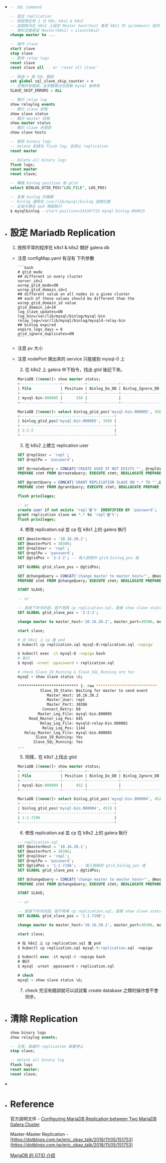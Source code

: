 - ```sql
  -- SQL Command
  
  -- 設定 replication 
  -- 假設現在有 2 台 k8s，k8s1 & k8s2
  -- 這個指令在 k8s2 上設定 Master host(host 會是 k8s1 的 ip/domain) 指向 k8s1 的意思會是，單向的將 k8s1 的資料倒向 k8s2
  -- 資料流會是從 Master(k8s1) > slave(k8s2)
  change master to ...
  
  -- 操作 slave
  start slave
  stop slave
  -- 刪除 relay logs
  reset slave
  reset slave all -- or 'reset all slave'
  
  -- 跳過 n 個 SQL 錯誤
  set global sql_slave_skip_counter = n
  -- 忽略所有錯誤，此參數無法在啟動 mysql 後修改
  SLAVE_SKIP_ERRORS = ALL
  
  -- 顯示 relay log
  show relaylog events
  -- 顯示 slave 狀態
  show slave status
  -- 顯示 master 狀態
  show master status
  -- 顯示 slave 的資訊
  show slave hosts
  
  -- 刪除 binary logs
  -- delete 前請先 flush log，並停止 replication
  reset master 
  
  -- delete all binary logs
  flush logs;
  reset master
  reset slave;
  
  -- 轉換 binlog position 為 gtid
  select BINLOG_GTID_POS("LOG_FILE", LOG_POS)
  
  -- 查看 binlog 的檔案
  -- binlog 通常在 /var/lib/mysql/binlog 這個位置
  -- 此指令需在 pod 裡面執行
  $ mysqlbinlog --start-position=243387732 mysql-binlog.000025
  ```
- # 設定 Mariadb Replication
  
  1. 按照平常的程序在 k8s1 & k8s2 開好 galera db
	- 注意 configMap.yaml 有沒有 下列參數
	  
	      ```bash
	      # gtid mode
	      ## different in every cluster
	      server_id=1
	      wsrep_gtid_mode=ON
	      wsrep_gtid_domain_id=1
	      ## different value on all nodes in a given cluster
	      ## each of these values should be different than the wsrep_gtid_domain_id value
	      gtid_domain_id=10
	      log_slave_updates=ON
	      log_bin=/var/lib/mysql/binlog/mysql-bin
	      relay_log=/var/lib/mysql/binlog/mysqld-relay-bin
	      ## binlog expired
	      expire_logs_days = 8
	      gtid_ignore_duplicates=ON
	      ```
	- 注意 pv 大小
	- 注意 nodePort 開出來的 service 只能接到 mysql-0 上
	  
	  2. 在 k8s2 上 galera 中下指令，找出 gtid 後記下來。
	  ```sql
	  MariaDB [(none)]> show master status;
	  +------------------+----------+--------------+------------------+
	  | File             | Position | Binlog_Do_DB | Binlog_Ignore_DB |
	  +------------------+----------+--------------+------------------+
	  | mysql-bin.000005 |      358 |              |                  |
	  +------------------+----------+--------------+------------------+
	  
	  MariaDB [(none)]> select binlog_gtid_pos('mysql-bin.000005', 358);
	  +------------------------------------------+
	  | binlog_gtid_pos('mysql-bin.000005', 358) |
	  +------------------------------------------+
	  | 2-2-2                                    |
	  +------------------------------------------+ 
	  ```
	  
	  3. 在 k8s2 上建立 replication user
	  
	  ```sql
	  SET @replUser = 'repl';
	  SET @replPw = 'password';
	  
	  SET @createQuery = CONCAT('CREATE USER IF NOT EXISTS "', @replUser, '"@"%" IDENTIFIED BY "',@replPw,'"');
	  PREPARE stmt FROM @createQuery; EXECUTE stmt; DEALLOCATE PREPARE stmt;
	  
	  SET @grantQuery = CONCAT('GRANT REPLICATION SLAVE ON *.* TO "',@replUser,'"@"%" ');
	  PREPARE stmt FROM @grantQuery; EXECUTE stmt; DEALLOCATE PREPARE stmt;
	  
	  flush privileges;
	  
	  -- or
	  create user if not exists 'repl'@'%' IDENTIFIED BY 'password';
	  grant replication slave on *.* to 'repl'@'%';
	  flush privileges;
	  
	  ```
	  
	  4. 修改 replication.sql 並 cp 在 k8s1 上的 galera 執行
	  
	  ```sql
	  SET @masterHost = '10.16.30.2';
	  SET @masterPort = 30306;
	  SET @replUser = 'repl';
	  SET @replPw = 'password';
	  SET @gtidPos = '2-2-2'; -- 填入剛剛的 gtid_binlog_pos 值
	  
	  SET GLOBAL gtid_slave_pos = @gtidPos;
	  
	  SET @changeQuery = CONCAT('change master to master_host="', @masterHost, '", master_port=', @masterPort, ', master_user="', @replUser, '", master_password="', @replPw, '", master_use_gtid=slave_pos');
	  PREPARE stmt FROM @changeQuery; EXECUTE stmt; DEALLOCATE PREPARE stmt;
	  
	  START SLAVE;
	  
	  -- or
	  
	  -- 直接下命令的話，就不用再 cp replication.sql，直接 show slave status\G; 檢查狀態即可。
	  SET GLOBAL gtid_slave_pos = '2-2-2';
	  
	  change master to master_host='10.16.30.2', master_port=30306, master_user='repl', master_password='password', master_use_gtid=slave_pos;
	  
	  start slave;
	  ```
	  
	  ```bash
	  # 在 k8s1 上 cp 進 pod 
	  $ kubectl cp replication.sql mysql-0:replication.sql -napigw
	  
	  $ kubectl exec -it mysql-0 -napigw bash
	  # 執行
	  $ mysql -uroot -ppassword < replication.sql
	  
	  # check Slave_IO_Running & Slave_SQL_Running are Yes
	  mysql > show slave status \G;
	  
	  *************************** 1. row ***************************
	            Slave_IO_State: Waiting for master to send event
	               Master_Host: 10.16.30.2
	               Master_User: repl
	               Master_Port: 30306
	             Connect_Retry: 60
	           Master_Log_File: mysql-bin.000005
	       Read_Master_Log_Pos: 845
	            Relay_Log_File: mysqld-relay-bin.000002
	             Relay_Log_Pos: 1144
	     Relay_Master_Log_File: mysql-bin.000005
	          Slave_IO_Running: Yes
	         Slave_SQL_Running: Yes
	  ...
	  ```
	  
	  5. 同樣，在 k8s1 上找出 gtid
	  
	  ```sql
	  MariaDB [(none)]> show master status;
	  +------------------+----------+--------------+------------------+
	  | File             | Position | Binlog_Do_DB | Binlog_Ignore_DB |
	  +------------------+----------+--------------+------------------+
	  | mysql-bin.000004 |      452 |              |                  |
	  +------------------+----------+--------------+------------------+
	  
	  MariaDB [(none)]> select binlog_gtid_pos('mysql-bin.000004', 452);
	  +------------------------------------------+
	  | binlog_gtid_pos('mysql-bin.000004', 452) |
	  +------------------------------------------+
	  | 1-1-7196                                 |
	  +------------------------------------------+
	  ```
	  
	  6. 修改 replication.sql 並 cp 在 k8s2 上的 galera 執行
	  
	  ```sql
	  -- replication.sql
	  SET @masterHost = '10.16.30.1';
	  SET @masterPort = 30306;
	  SET @replUser = 'repl';
	  SET @replPw = 'password';
	  SET @gtidPos = '1-1-7196'; -- 填入剛剛的 gtid_binlog_pos 值
	  SET GLOBAL gtid_slave_pos = @gtidPos;
	  
	  SET @changeQuery = CONCAT('change master to master_host="', @masterHost, '", master_port=', @masterPort, ', master_user="', @replUser, '", master_password="', @replPw, '", master_use_gtid=slave_pos');
	  PREPARE stmt FROM @changeQuery; EXECUTE stmt; DEALLOCATE PREPARE stmt;
	  
	  START SLAVE;
	  
	  -- or
	  
	  -- 直接下命令的話，就不用再 cp replication.sql，直接 show slave status\G; 檢查狀態即可。
	  SET GLOBAL gtid_slave_pos = '1-1-7196';
	  
	  change master to master_host='10.16.30.1', master_port=30306, master_user='repl', master_password='password', master_use_gtid=slave_pos;
	  
	  start slave;
	  ```
	  
	  ```sql
	  # 在 k8s2 上 cp replication.sql 進 pod 
	  $ kubectl cp replication.sql mysql-0:replication.sql -napigw
	  
	  $ kubectl exec -it mysql-0 -napigw bash
	  # 執行
	  $ mysql -uroot -ppassword < replication.sql
	  
	  # check
	  mysql > show slave status \G;
	  ```
	  
	  7. check 完沒有錯誤就可以試試看 create database 之類的操作會不會同步。
- # 清除 Replication
  ```sql 
  show binary logs 
  show relaylog events;
  
  -- 注意，兩邊的 replication 都要停止
  stop slave;
  
  -- delete all binary log
  flush logs
  reset master;
  reset slave;
  ```
-
- # Reference
  官方說明文件 - [Configuring MariaDB Replication between Two MariaDB Galera Cluster](https://mariadb.com/kb/en/library/configuring-mariadb-replication-between-two-mariadb-galera-clusters/) 
  
  Master-Master Replication - [https://dotblogs.com.tw/eric_obay_talk/2018/11/05/151753](https://dotblogs.com.tw/eric_obay_talk/2018/11/05/151753)
  
  [MariaDB 的 GTID 介绍](http://mysql.taobao.org/monthly/2016/02/08/)